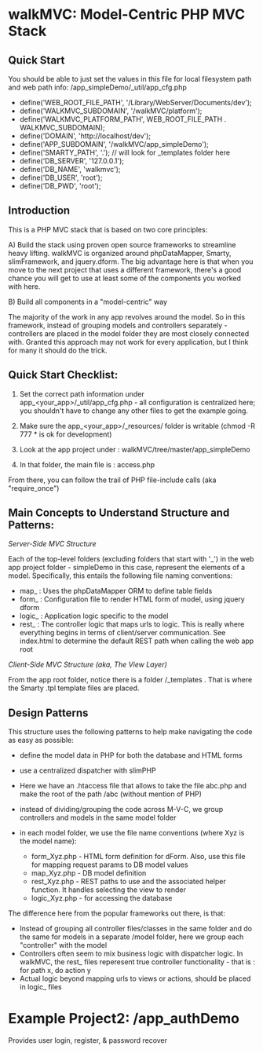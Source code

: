 walkMVC: Model-Centric PHP MVC Stack
=======

Quick Start
------------

You should be able to just set the values in this file for local filesystem path and web path info: /app_simpleDemo/_util/app_cfg.php

* define('WEB_ROOT_FILE_PATH', 			'/Library/WebServer/Documents/dev');
* define('WALKMVC_SUBDOMAIN', 			'/walkMVC/platform');
* define('WALKMVC_PLATFORM_PATH', 	WEB_ROOT_FILE_PATH . WALKMVC_SUBDOMAIN);
* define('DOMAIN', 								'http://localhost/dev');
* define('APP_SUBDOMAIN', 					'/walkMVC/app_simpleDemo');
* define('SMARTY_PATH', 	'.'); // will look for _templates folder here
* define('DB_SERVER', 	'127.0.0.1');
* define('DB_NAME', 		'walkmvc');
* define('DB_USER', 		'root');
* define('DB_PWD', 		'root');


Introduction
----------

This is a PHP MVC stack that is based on two core principles:

A) Build the stack using proven open source frameworks to streamline heavy lifting.  walkMVC is organized around phpDataMapper, Smarty, slimFramework, and jquery.dform‎.  The big advantage here is that when you move to the next project that uses a different framework, there's a good chance you will get to use at least some of the components you worked with here. 

B) Build all components in a "model-centric" way

The majority of the work in any app revolves around the model.  So in this framework, instead of grouping models and controllers separately - controllers are placed in the model folder they are most closely connected with.  Granted this approach may not work for every application, but I think for many it should do the trick.


Quick Start Checklist: 
------------------------------

1. Set the correct path information under app_<your_app>/_util/app_cfg.php - all configuration is centralized here; you shouldn't have to change any other files to get the example going.

2. Make sure the  app_<your_app>/_resources/ folder is writable (chmod -R 777 * is ok for development)

3. Look at the app project under : walkMVC/tree/master/app_simpleDemo

4. In that folder, the main file is : access.php

From there, you can follow the trail of PHP file-include calls (aka "require_once")



Main Concepts to Understand Structure and Patterns: 
----------


*Server-Side MVC Structure*

Each of the top-level folders (excluding folders that start with '_') in the web app project folder - simpleDemo in this case, represent the elements of a model.  Specifically, this entails the following file naming conventions:
* map_ : Uses the phpDataMapper ORM to define table fields
* form_ : Configuration file to render HTML form of model, using jquery dform
* logic_ : Application logic specific to the model
* rest_ : The controller logic that maps urls to logic.  This is really where everything begins in terms of client/server communication.  See index.html to determine the default REST path when calling the web app root


*Client-Side MVC Structure (aka, The View Layer)*

From the app root folder, notice there is a folder /_templates .  That is where the Smarty .tpl template files are placed.


Design Patterns
----------
This structure uses the following patterns to help make navigating the code as easy as possible:

* define the model data in PHP for both the database and HTML forms

* use a centralized dispatcher with slimPHP
 * Here we have an .htaccess file that allows to take the file abc.php and make the root of the path /abc (without mention of PHP)

* instead of dividing/grouping the code across M-V-C, we group controllers and models in the same model folder

* in each model folder, we use the file name conventions (where Xyz is the model name): 
  * form_Xyz.php - HTML form definition for dForm. Also, use this file for mapping request params to DB model values
  * map_Xyz.php - DB model definition
  * rest_Xyz.php - REST paths to use and the associated helper function.  It handles selecting the view to render
  * logic_Xyz.php - for accessing the database



The difference here from the popular frameworks out there, is that:
* Instead of grouping all controller files/classes in the same folder and do the same for models in a separate /model folder, here we group each "controller" with the model
* Controllers often seem to mix business logic with dispatcher logic.  In walkMVC, the rest_ files reperesent true controller functionality - that is : for path x, do action y
* Actual logic beyond mapping urls to views or actions, should be placed in logic_ files


Example Project2: /app_authDemo 
================================

Provides user login, register, &amp; password recover





